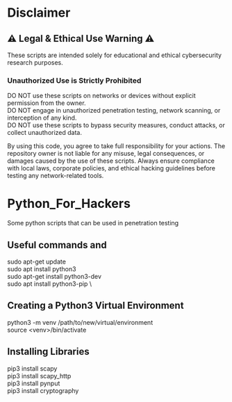 # Disclaimer
## ⚠️ Legal & Ethical Use Warning ⚠️
These scripts are intended solely for educational and ethical cybersecurity research purposes.
### Unauthorized Use is Strictly Prohibited
DO NOT use these scripts on networks or devices without explicit permission from the owner. \
DO NOT engage in unauthorized penetration testing, network scanning, or interception of any kind. \
DO NOT use these scripts to bypass security measures, conduct attacks, or collect unauthorized data. 

By using this code, you agree to take full responsibility for your actions. The repository owner is not liable for any misuse, legal consequences, or damages caused by the use of these scripts. Always ensure compliance with local laws, corporate policies, and ethical hacking guidelines before testing any network-related tools.

# Python_For_Hackers
Some python scripts that can be used in penetration testing

## Useful commands and 
sudo apt-get update \
sudo apt install python3 \
sudo apt-get install python3-dev \
sudo apt install python3-pip \

## Creating a Python3 Virtual Environment
python3 -m venv /path/to/new/virtual/environment \
source \<venv\>/bin/activate 

## Installing Libraries
pip3 install scapy \
pip3 install scapy_http \
pip3 install pynput \
pip3 install cryptography
